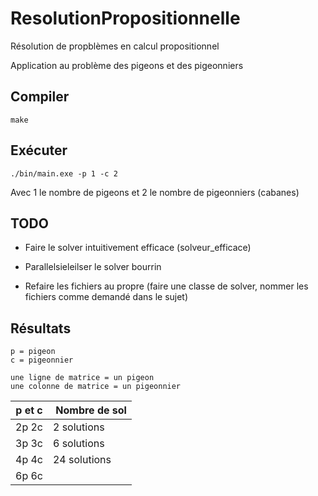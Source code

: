 # ResolutionPropositionnelle
Résolution de propblèmes en calcul propositionnel

Application au problème des pigeons et des pigeonniers

## Compiler

    make

## Exécuter

    ./bin/main.exe -p 1 -c 2

Avec 1 le nombre de pigeons et 2 le nombre de pigeonniers (cabanes)

## TODO

* Faire le solver intuitivement efficace (solveur_efficace)
* Parallelsieleilser le solver bourrin

* Refaire les fichiers au propre (faire une classe de solver, nommer les fichiers comme demandé dans le sujet)

## Résultats

    p = pigeon
    c = pigeonnier

    une ligne de matrice = un pigeon
    une colonne de matrice = un pigeonnier

| p et c | Nombre de sol |
|-------|--------------|
| 2p 2c | 2 solutions  |
| 3p 3c | 6 solutions  |
| 4p 4c | 24 solutions |
| 6p 6c |              |
